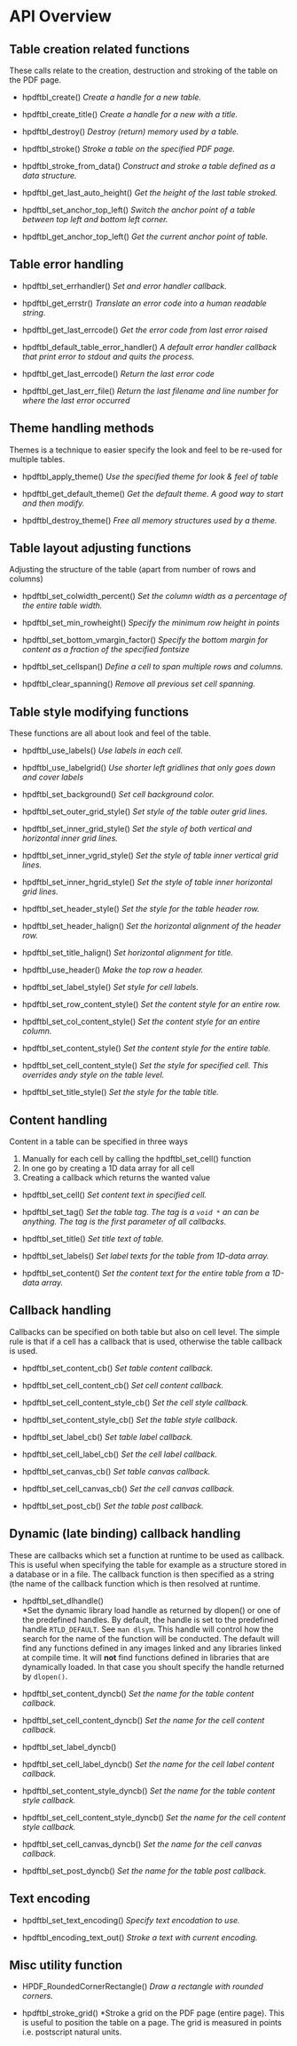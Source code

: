 # API Overview


## Table creation related functions

These calls relate to the creation, destruction and stroking of the table on the PDF page.

 - hpdftbl_create()
   *Create a handle for a new table.* 


 - hpdftbl_create_title()
   *Create a handle for a new  with a title.*


 - hpdftbl_destroy()
   *Destroy (return) memory used by a table.*


 - hpdftbl_stroke()
   *Stroke a table on the specified PDF page.*


 - hpdftbl_stroke_from_data()
   *Construct and stroke a table defined as a data structure.*


 - hpdftbl_get_last_auto_height()
   *Get the height of the last table stroked.*


 - hpdftbl_set_anchor_top_left()
   *Switch the anchor point of a table between top left and bottom left corner.*


 - hpdftbl_get_anchor_top_left()
   *Get the current anchor point of table.*


## Table error handling

 - hpdftbl_set_errhandler()
   *Set and error handler callback.*

 - hpdftbl_get_errstr()
   *Translate an error code into a human readable string.*

 - hpdftbl_get_last_errcode()
   *Get the error code from last error raised*

 - hpdftbl_default_table_error_handler()
   *A default error handler callback that print error to stdout and quits the process.*

 - hpdftbl_get_last_errcode()
   *Return the last error code*

 - hpdftbl_get_last_err_file()
   *Return the last filename and line number for where the last error occurred*


## Theme handling methods

Themes is a technique to easier specify the look and feel to be re-used for multiple tables.

 - hpdftbl_apply_theme()
   *Use the specified theme for look & feel of table*

 - hpdftbl_get_default_theme()
   *Get the default theme. A good way to start and then modify.*

 - hpdftbl_destroy_theme()
   *Free all memory structures used by a theme.*

## Table layout adjusting functions

Adjusting the structure of the table (apart from number of rows and columns)

 - hpdftbl_set_colwidth_percent()
   *Set the column width as a percentage of the entire table width.*

 - hpdftbl_set_min_rowheight()
   *Specify the minimum row height in points*

 - hpdftbl_set_bottom_vmargin_factor()
   *Specify the bottom margin for content as a fraction of the specified fontsize*

 - hpdftbl_set_cellspan()
   *Define a cell to span multiple rows and columns.*

 - hpdftbl_clear_spanning()
   *Remove all previous set cell spanning.*


## Table style modifying functions

These functions are all about look and feel of the table.

 - hpdftbl_use_labels()
   *Use labels in each cell.*

 - hpdftbl_use_labelgrid()
   *Use shorter left gridlines that only goes down and cover labels* 

 - hpdftbl_set_background()
   *Set cell background color.*

 - hpdftbl_set_outer_grid_style()
   *Set style of the table outer grid lines.*

 - hpdftbl_set_inner_grid_style()
   *Set the style of both vertical and horizontal inner grid lines.*

 - hpdftbl_set_inner_vgrid_style()
   *Set the style of table inner vertical grid lines.*

 -  hpdftbl_set_inner_hgrid_style()
    *Set the style of table inner horizontal grid lines.*

 - hpdftbl_set_header_style()
   *Set the style for the table header row.*

 - hpdftbl_set_header_halign()
   *Set the horizontal alignment of the header row.*

 - hpdftbl_set_title_halign()
   *Set horizontal alignment for title.*

 - hpdftbl_use_header()
   *Make the top row a header.*

 - hpdftbl_set_label_style()
   *Set style for cell labels.*

 - hpdftbl_set_row_content_style()
   *Set the content style for an entire row.*

 - hpdftbl_set_col_content_style()
   *Set the content style for an entire column.*

 - hpdftbl_set_content_style()
   *Set the content style for the entire table.*

 - hpdftbl_set_cell_content_style()
   *Set the style for specified cell. This overrides andy style on the table level.*

 - hpdftbl_set_title_style()
   *Set the style for the table title.*

## Content handling

Content in a table can be specified in three ways

 1. Manually for each cell by calling the hpdftbl_set_cell() function
 2. In one go by creating a 1D data array for all cell
 3. Creating a callback which returns the wanted value

 - hpdftbl_set_cell()
   *Set content text in specified cell.*

 - hpdftbl_set_tag()
   *Set the table tag. The tag is a `void *` an can be anything. The tag is the first parameter of all callbacks.*

 - hpdftbl_set_title()
   *Set title text of table.*

 - hpdftbl_set_labels()
   *Set label texts for the table from 1D-data array.*

 - hpdftbl_set_content()
   *Set the content text for the entire table from a 1D-data array.* 


## Callback handling

Callbacks can be specified on both table but also on cell level. The simple rule is that
if a cell has a callback that is used, otherwise the table callback is used.

 - hpdftbl_set_content_cb()
   *Set table content callback.*

 - hpdftbl_set_cell_content_cb()
   *Set cell content callback.*

 - hpdftbl_set_cell_content_style_cb()
   *Set the cell style callback.*

 - hpdftbl_set_content_style_cb()
   *Set the table style callback.*

 - hpdftbl_set_label_cb()
   *Set table label callback.*

 - hpdftbl_set_cell_label_cb()
   *Set the cell label callback.*
   
 - hpdftbl_set_canvas_cb()
   *Set table canvas callback.*

 - hpdftbl_set_cell_canvas_cb()
   *Set the cell canvas callback.*

 - hpdftbl_set_post_cb()
   *Set the table post callback.*


## Dynamic (late binding) callback handling

These are callbacks which set a function at runtime to be used as callback. This is useful when
specifying the table for example as a structure stored in a database or in a file. The callback
function is then specified as a string (the name of the callback function which is then resolved 
at runtime.

 - hpdftbl_set_dlhandle()  
   *Set the dynamic library load handle as returned by dlopen() or one of the predefined handles. By default, the handle is set to the predefined handle `RTLD_DEFAULT`. See `man dlsym`. This handle will control how the search for the name of the function will 
    be conducted. The default will find any functions defined in any images linked
    and any libraries linked at compile time. It will **not** find functions defined
    in libraries that are dynamically loaded. In that case you shoult specify the handle
    returned by `dlopen()`.

 - hpdftbl_set_content_dyncb()
   *Set the name for the table content callback.*

 - hpdftbl_set_cell_content_dyncb()
   *Set the name for the cell content callback.*

 - hpdftbl_set_label_dyncb()

 - hpdftbl_set_cell_label_dyncb()
   *Set the name for the cell label content callback.*

 - hpdftbl_set_content_style_dyncb()
   *Set the name for the table content style callback.*

 - hpdftbl_set_cell_content_style_dyncb()
   *Set the name for the cell content style callback.*

 - hpdftbl_set_cell_canvas_dyncb()
   *Set the name for the cell canvas callback.*

 - hpdftbl_set_post_dyncb()
   *Set the name for the table post callback.*


## Text encoding

 - hpdftbl_set_text_encoding()
   *Specify text encodation to use.*

 - hpdftbl_encoding_text_out()
   *Stroke a text with current encoding.*


## Misc utility function

 - HPDF_RoundedCornerRectangle()
   *Draw a rectangle with rounded corners.*

 - hpdftbl_stroke_grid()
   *Stroke a grid on the PDF page (entire page). This is useful to position the table on a page. The grid is measured in points i.e. postscript natural units.


